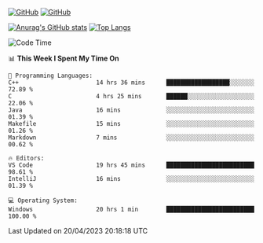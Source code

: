 [![GitHub](https://img.shields.io/github/followers/sharpxk?style=social)](https://github.com/sharpxk) [![GitHub](https://img.shields.io/github/stars/sharpxk?style=social)](https://github.com/sharpxk)

[![Anurag's GitHub stats](https://github-readme-stats-git-masterrstaa-rickstaa.vercel.app/api?username=sharpxk&hide=contribs,prs,issues&show_icons=true&theme=tokyonight)](https://github.com/anuraghazra/github-readme-stats)
[![Top Langs](https://github-readme-stats-git-masterrstaa-rickstaa.vercel.app/api/top-langs/?username=sharpxk&layout=compact&theme=tokyonight)](https://github.com/anuraghazra/github-readme-stats)

<!--START_SECTION:waka-->
![Code Time](http://img.shields.io/badge/Code%20Time-65%20hrs%2013%20mins-blue)

📊 **This Week I Spent My Time On** 

```text
💬 Programming Languages: 
C++                      14 hrs 36 mins      ██████████████████░░░░░░░   72.89 % 
C                        4 hrs 25 mins       ██████░░░░░░░░░░░░░░░░░░░   22.06 % 
Java                     16 mins             ░░░░░░░░░░░░░░░░░░░░░░░░░   01.39 % 
Makefile                 15 mins             ░░░░░░░░░░░░░░░░░░░░░░░░░   01.26 % 
Markdown                 7 mins              ░░░░░░░░░░░░░░░░░░░░░░░░░   00.62 % 

🔥 Editors: 
VS Code                  19 hrs 45 mins      █████████████████████████   98.61 % 
IntelliJ                 16 mins             ░░░░░░░░░░░░░░░░░░░░░░░░░   01.39 % 

💻 Operating System: 
Windows                  20 hrs 1 min        █████████████████████████   100.00 % 
```


 Last Updated on 20/04/2023 20:18:18 UTC
<!--END_SECTION:waka-->
